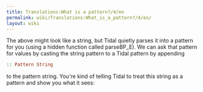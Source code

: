 ```yaml
---
title: Translations:What is a pattern?/4/en
permalink: wiki/Translations:What_is_a_pattern?/4/en/
layout: wiki
---
```


The above might look like a string, but Tidal quietly parses it into a
pattern for you (using a hidden function called parseBP\_E). We can ask
that pattern for values by casting the string pattern to a Tidal pattern
by appending

``` Haskell
:: Pattern String
```

to the pattern string. You're kind of telling Tidal to treat this string
as a pattern and show you what it sees:
